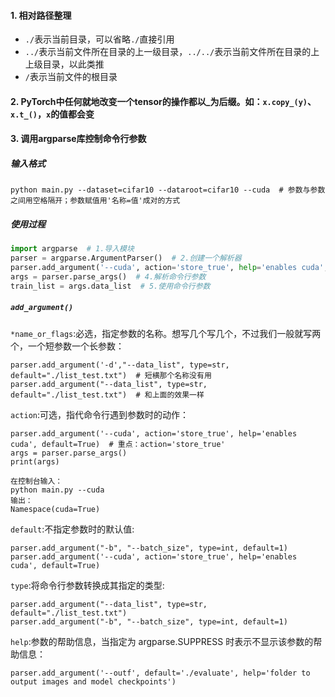 #### 1. 相对路径整理  
* `./`表示当前目录，可以省略`./`直接引用  
* `../`表示当前文件所在目录的上一级目录，`../../`表示当前文件所在目录的上上级目录，以此类推  
* `/`表示当前文件的根目录  

#### 2. PyTorch中任何就地改变一个tensor的操作都以_为后缀。如：`x.copy_(y)`、`x.t_()`，`x`的值都会变  

#### 3. 调用argparse库控制命令行参数  
##### 输入格式
```
python main.py --dataset=cifar10 --dataroot=cifar10 --cuda  # 参数与参数之间用空格隔开；参数赋值用'名称=值'成对的方式
```
##### 使用过程
```python
import argparse  # 1.导入模块
parser = argparse.ArgumentParser()  # 2.创建一个解析器
parser.add_argument('--cuda', action='store_true', help='enables cuda', default=True)  # 3.向该解析器中添加关注的命令行参数和选项
args = parser.parse_args()  # 4.解析命令行参数
train_list = args.data_list  # 5.使用命令行参数
```
##### `add_argument()`
`*name_or_flags`:必选，指定参数的名称。想写几个写几个，不过我们一般就写两个，一个短参数一个长参数：
```
parser.add_argument('-d',"--data_list", type=str, default="./list_test.txt")  # 短横那个名称没有用
parser.add_argument("--data_list", type=str, default="./list_test.txt")  # 和上面的效果一样
```
`action`:可选，指代命令行遇到参数时的动作：
```
parser.add_argument('--cuda', action='store_true', help='enables cuda', default=True)  # 重点：action='store_true'
args = parser.parse_args()
print(args)

在控制台输入：
python main.py --cuda
输出：
Namespace(cuda=True)
``` 
`default`:不指定参数时的默认值:
```
parser.add_argument("-b", "--batch_size", type=int, default=1)
parser.add_argument('--cuda', action='store_true', help='enables cuda', default=True)
```
`type`:将命令行参数转换成其指定的类型:
```
parser.add_argument("--data_list", type=str, default="./list_test.txt")
parser.add_argument("-b", "--batch_size", type=int, default=1)
```
`help`:参数的帮助信息，当指定为 argparse.SUPPRESS 时表示不显示该参数的帮助信息：
```
parser.add_argument('--outf', default='./evaluate', help='folder to output images and model checkpoints')
```

